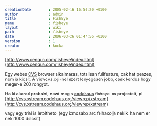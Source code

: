 ```yaml
---
creationDate        : 2005-02-16 16:54:20 +0100 
author              : admin 
title               : FishEye 
name                : fisheye 
layout              : wiki 
path                : fisheye 
date                : 2006-03-26 01:47:56 +0100 
version             : 1 
creator             : kocka 
---
```

[http://www.cenqua.com/fisheye/index.html](http://www.cenqua.com/fisheye/index.html)

Egy webes [CVS](CVS.html) browser alkalmazas, totalisan fullfeature, cak hat penzes, nem is kicsit. A viewcvs.cgi-nel azert lenyegesen jobb, csak kerdes hogy meger-e 200 rongyot.

Ha ki akarod probalni, nezd meg a [codehaus](codehaus.html) fisheye-os projecteit, pl: [http://cvs.xstream.codehaus.org/viewrep/xstream](http://cvs.xstream.codehaus.org/viewrep/xstream)

vagy egy trial is letoltheto. (egy izmosabb arc felhaxolja nekik, ha nem er neki 1000 dolcsit)
